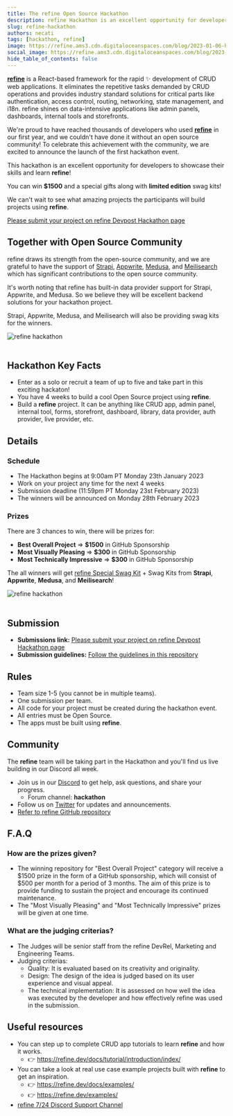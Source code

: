 ```yaml
---
title: The refine Open Source Hackathon
description: refine Hackathon is an excellent opportunity for developers to showcase their skills, learn refine and win prizes!
slug: refine-hackathon
authors: necati
tags: [hackathon, refine]
image: https://refine.ams3.cdn.digitaloceanspaces.com/blog/2023-01-06-hackaton-january/social.png
social_image: https://refine.ams3.cdn.digitaloceanspaces.com/blog/2023-01-06-hackaton-january/social_prizes.png
hide_table_of_contents: false
---
```


**[refine](https://github.com/refinedev/refine)** is a React-based framework for the rapid ✨ development of CRUD web applications. It eliminates the repetitive tasks demanded by CRUD operations and provides industry standard solutions for critical parts like authentication, access control, routing, networking, state management, and i18n. refine shines on data-intensive applications like admin panels, dashboards, internal tools and storefronts. 

We're proud to have reached thousands of developers who used **[refine](https://github.com/refinedev/refine)**  in our first year, and we couldn't have done it without an open source community!
 To celebrate this achievement with the community, we are excited to announce the launch of the first hackathon event.

This hackathon is an excellent opportunity for developers to showcase their skills and learn **refine**! 

You can win **$1500** and a special gifts along with **limited edition** swag kits!

We can't wait to see what amazing projects the participants will build projects using **refine**. 


[Please submit your project on refine Devpost Hackathon page](https://refine-open-source-hackathon.devpost.com/)

## Together with Open Source Community



refine draws its strength from the open-source community, and we are grateful to have the support of [Strapi](https://strapi.io/), [Appwrite](https://appwrite.io/), [Medusa](https://medusajs.com/), and [Meilisearch](https://www.meilisearch.com/) which has significant contributions to the open source community.  

It's worth noting that refine has built-in data provider support for Strapi, Appwrite, and Medusa. So we believe they will be excellent backend solutions for your hackathon project.

Strapi, Appwrite, Medusa, and Meilisearch will also be providing swag kits for the winners.

<div>
<img  src="https://refine.ams3.cdn.digitaloceanspaces.com/blog/2023-01-06-hackaton-january/sponsors_banner.png"  alt="refine hackathon" />

</div>

<br/>

## Hackathon Key Facts

- Enter as a solo or recruit a team of up to five and take part in this exciting hackaton!
- You have 4 weeks to build a cool Open Source project using **refine**.
- Build a **refine** project. It can be anything like CRUD app, admin panel, internal tool, forms, storefront, dashboard, library, data provider, auth provider, live provider, etc.



## Details
### Schedule
- The Hackathon begins at 9:00am PT Monday 23th January 2023
- Work on your project any time for the next 4 weeks
- Submission deadline (11:59pm PT Monday 23st February 2023)
- The winners will be announced on Monday 28th February 2023

### Prizes
There are 3 chances to win, there will be prizes for:

- **Best Overall Project** => **$1500** in GitHub Sponsorship  
- **Most Visually Pleasing** => **$300** in GitHub Sponsorship 
- **Most Technically Impressive** => **$300** in GitHub Sponsorship 

The all winners will get [refine Special Swag Kit](https://store.refine.dev/product/hackathon-swag-kit) + Swag Kits from **Strapi**, **Appwrite**, **Medusa**, and **Meilisearch**!

<div>
<img  src="https://refine.ams3.cdn.digitaloceanspaces.com/blog/2023-01-06-hackaton-january/swag_kits.png"  alt="refine hackathon" />

</div>

<br/>

## Submission
- **Submissions link:**  [Please submit your project on refine Devpost Hackathon page](https://refine-open-source-hackathon.devpost.com/)
- **Submission guidelines:** [Follow the guidelines in this repository](https://github.com/refinedev/refine/blob/next/hackathon/hackathon-january.md)


## Rules

- Team size 1-5 (you cannot be in multiple teams).
- One submission per team.
- All code for your project must be created during the hackathon event.
- All entries must be Open Source.
- The apps must be built using **refine**.

## Community

The **refine** team will be taking part in the Hackathon and you'll find us live building in our Discord all week. 

- Join us in our [Discord](https://discord.gg/refine) to get help, ask questions, and share your progress.
  - Forum channel: **hackathon**
- Follow us on [Twitter](https://twitter.com/refine_dev) for updates and announcements.
- [Refer to refine GitHub repository](https://github.com/refinedev/refine)

## F.A.Q
### How are the prizes given?
- The winning repository for "Best Overall Project" category will receive a $1500 prize in the form of a GitHub sponsorship, which will consist of $500 per month for a period of 3 months. The aim of this prize is to provide funding to sustain the project and encourage its continued maintenance.
- The "Most Visually Pleasing" and "Most Technically Impressive" prizes will be given at one time.

### What are the judging criterias?
-  The Judges will be senior staff from the refine DevRel, Marketing and Engineering Teams.
-  Judging criterias:
    -  Quality: It is evaluated based on its creativity and originality.
    -  Design: The design of the idea is judged based on its user experience and visual appeal.
    -  The technical implementation: It is assessed on how well the idea was executed by the developer and how effectively refine was used in the submission.


## Useful resources

- You can step up to complete CRUD app tutorials to learn **refine** and how it works.
   - :point_right: https://refine.dev/docs/tutorial/introduction/index/
- You can take a look at real use case example projects built with **refine** to get an inspiration.
   - :point_right: https://refine.dev/docs/examples/  
   - :point_right: https://refine.dev/examples/
- [refine 7/24 Discord Support Channel](https://discord.gg/refine)






